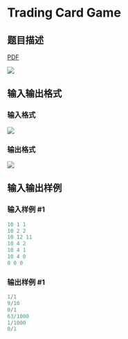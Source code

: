# Trading Card Game

## 题目描述

[problemUrl]: https://uva.onlinejudge.org/index.php?option=com_onlinejudge&Itemid=8&category=866&page=show_problem&problem=4961

[PDF](https://uva.onlinejudge.org/external/130/p13063.pdf)

![](https://cdn.luogu.com.cn/upload/vjudge_pic/UVA13063/e1dde767a0e8e2ea52954548ecd880909aa59874.png)

## 输入输出格式

### 输入格式

![](https://cdn.luogu.com.cn/upload/vjudge_pic/UVA13063/a63485d9f0e85820a3e2201a3a1808e07646bb47.png)

### 输出格式

![](https://cdn.luogu.com.cn/upload/vjudge_pic/UVA13063/5a96a17f78f826fc0eb3f31edca6df4f16a8a4b6.png)

## 输入输出样例

### 输入样例 #1

```cpp
10 1 1
10 2 2
10 12 11
10 4 2
10 4 1
10 4 0
0 0 0
```


### 输出样例 #1

```cpp
1/1
9/10
0/1
63/1000
1/1000
0/1
```


